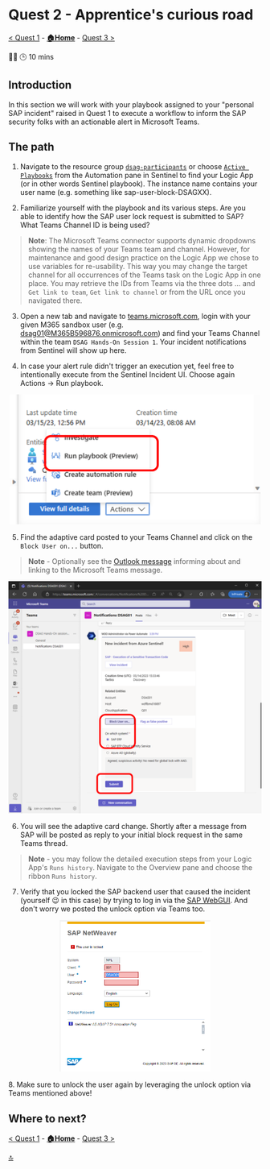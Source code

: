 # Quest 2 - Apprentice's curious road

[< Quest 1](quest1.md) - **[🏠Home](../README.md)** - [ Quest 3 >](quest3.md)

🌟🌟
🕒 10 mins

## Introduction

In this section we will work with your playbook assigned to your "personal SAP incident" raised in Quest 1 to execute a workflow to inform the SAP security folks with an actionable alert in Microsoft Teams.

## The path

1. Navigate to the resource group [`dsag-participants`](https://portal.azure.com/#@cloud.boban.co/resource/subscriptions/29198fb7-1044-4412-8cab-a054d04cb6f5/resourceGroups/dsag-participants/overview) or choose [`Active Playbooks`](https://portal.azure.com/#view/Microsoft_Azure_Security_Insights/MainMenuBlade/~/Automation/id/%2Fsubscriptions%2F29198fb7-1044-4412-8cab-a054d04cb6f5%2Fresourcegroups%2Frg-demo-eunorth%2Fproviders%2Fmicrosoft.securityinsightsarg%2Fsentinel%2Fsen-demo-eunorth-001) from the Automation pane in Sentinel to find your Logic App (or in other words Sentinel playbook). The instance name contains your user name (e.g. something like sap-user-block-DSAGXX). 

2. Familiarize yourself with the playbook and its various steps. Are you able to identify how the SAP user lock request is submitted to SAP? What Teams Channel ID is being used?

> **Note**: The Microsoft Teams connector supports dynamic dropdowns showing the names of your Teams team and channel. However, for maintenance and good design practice on the Logic App we chose to use variables for re-usability. This way you may change the target channel for all occurrences of the Teams task on the Logic App in one place. You may retrieve the IDs from Teams via the three dots ... and `Get link to team`, `Get link to channel` or from the URL once you navigated there.

3. Open a new tab and navigate to [teams.microsoft.com](https://teams.microsoft.com/_#/conversations/General?threadId=19:KonRsOls_Pbe9OCeWzF68sAdhZURrmvq0i6CWLsRFWs1@thread.tacv2&ctx=channel), login with your given M365 sandbox user (e.g. dsag01@M365B596876.onmicrosoft.com) and find your Teams Channel within the team `DSAG Hands-On Session 1`. Your incident notifications from Sentinel will show up here.

4. In case your alert rule didn't trigger an execution yet, feel free to intentionally execute from the Sentinel Incident UI. Choose again Actions -> Run playbook.

<p align="center" width="100%">
<img alt="Connection Details" src="../img/student/Quest2/run-playbook.png"  width="500">
</p>

5. Find the adaptive card posted to your Teams Channel and click on the `Block User on...` button.

> **Note** - Optionally see the [Outlook message](https://outlook.office.com/mail/) informing about and linking to the Microsoft Teams message.

<p align="center" width="100%">
<img alt="Connection Details" src="../img/student/Quest2/submit-lock.png"  width="600">
</p>

6. You will see the adaptive card change. Shortly after a message from SAP will be posted as reply to your initial block request in the same Teams thread.

> **Note** - you may follow the detailed execution steps from your Logic App's `Runs history`. Navigate to the Overview pane and choose the ribbon `Runs history`.

7. Verify that you locked the SAP backend user that caused the incident (yourself 😉 in this case) by trying to log in via the [SAP WebGUI](https://51.137.42.4:44300/sap/bc/gui/sap/its/webgui?sap-client=001&sap-language=EN). And don't worry we posted the unlock option via Teams too.

<p align="center" width="100%">
<img alt="Connection Details" src="../img/student/Quest2/locked-user.png"  width="300">
</p>
8. Make sure to unlock the user again by leveraging the unlock option via Teams mentioned above!

## Where to next?

[< Quest 1](quest1.md) - **[🏠Home](../README.md)** - [ Quest 3 >](quest3.md)

[🔝](#)

